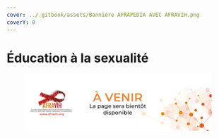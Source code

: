 ```yaml
---
cover: ../.gitbook/assets/Bannière AFRAPEDIA AVEC AFRAVIH.png
coverY: 0
---
```


# Éducation à la sexualité

<figure><img src="../.gitbook/assets/Visuel A VENIR.png" alt=""><figcaption></figcaption></figure>
